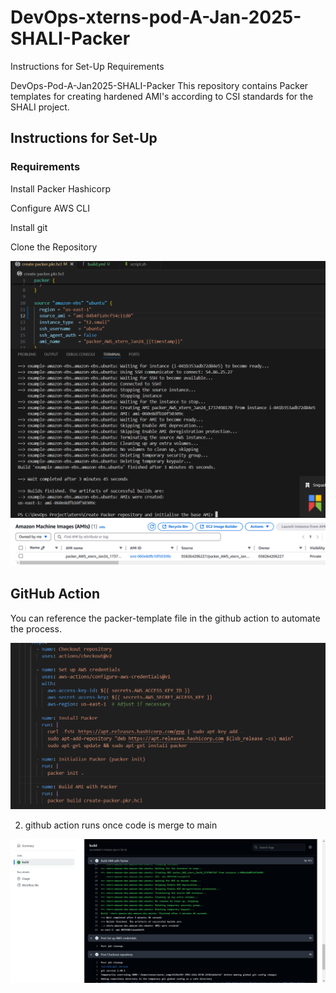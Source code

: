 # DevOps-xterns-pod-A-Jan-2025-SHALI-Packer

Instructions for Set-Up Requirements

DevOps-Pod-A-Jan2025-SHALI-Packer
This repository contains Packer templates for creating hardened AMI's according to CSI standards for the SHALI project.

## Instructions for Set-Up
### Requirements
Install Packer Hashicorp

Configure AWS CLI

Install git

Clone the Repository

![](img/build%20ami.png)
![](img/aws%20image.png)

## GitHub Action

You can reference the packer-template file in the github action to automate the process.

![](img/github%20script.png)

2. github action runs once code is merge to main

![](img/github%20action.png)